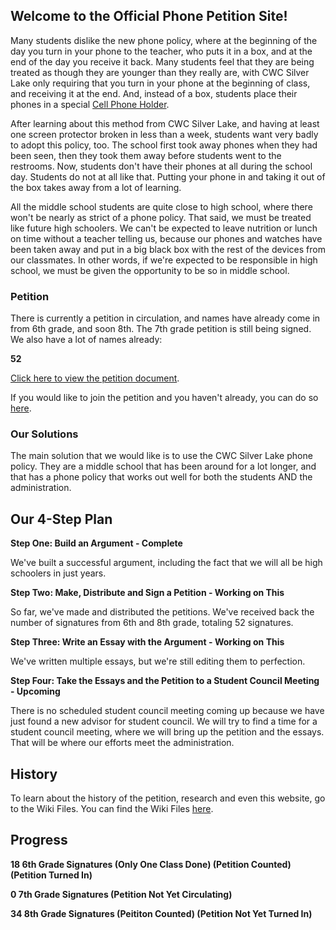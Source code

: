 ## Welcome to the Official Phone Petition Site!

Many students dislike the new phone policy, where at the beginning of the day you turn in your phone to the teacher, who puts it in a box, and at the end of the day you receive it back. Many students feel that they are being treated as though they are younger than they really are, with CWC Silver Lake only requiring that you turn in your phone at the beginning of class, and receiving it at the end. And, instead of a box, students place their phones in a special [Cell Phone Holder](https://www.amazon.com/Numbered-Classroom-Calculator-Hanging-Organizer/dp/B01EX0IZ0Y).

After learning about this method from CWC Silver Lake, and having at least one screen protector broken in less than a week, students want very badly to adopt this policy, too. The school first took away phones when they had been seen, then they took them away before students went to the restrooms. Now, students don't have their phones at all during the school day. Students do not at all like that. Putting your phone in and taking it out of the box takes away from a lot of learning.

All the middle school students are quite close to high school, where there won't be nearly as strict of a phone policy. That said, we must be treated like future high schoolers. We can't be expected to leave nutrition or lunch on time without a teacher telling us, because our phones and watches have been taken away and put in a big black box with the rest of the devices from our classmates. In other words, if we're expected to be responsible in high school, we must be given the opportunity to be so in middle school.

### Petition

There is currently a petition in circulation, and names have already come in from 6th grade, and soon 8th. The 7th grade petition is still being signed. We also have a lot of names already:

**52**

[Click here to view the petition document](https://drive.google.com/file/d/15MLscMJEdBkjq5OY8gjFgSzsG-gyLKxK/view?usp=sharing).

If you would like to join the petition and you haven't already, you can do so [here](https://forms.gle/J9yysP7t8qumxwY7A).

### Our Solutions

The main solution that we would like is to use the CWC Silver Lake phone policy. They are a middle school that has been around for a lot longer, and that has a phone policy that works out well for both the students AND the administration.

## Our 4-Step Plan

**Step One: Build an Argument - Complete**

We've built a successful argument, including the fact that we will all be high schoolers in just years.

**Step Two: Make, Distribute and Sign a Petition - Working on This**

So far, we've made and distributed the petitions.  We've received back the number of signatures from 6th and 8th grade, totaling 52 signatures.

**Step Three: Write an Essay with the Argument - Working on This**

We've written multiple essays, but we're still editing them to perfection.

**Step Four: Take the Essays and the Petition to a Student Council Meeting - Upcoming**

There is no scheduled student council meeting coming up because we have just found a new advisor for student council.  We will try to find a time for a student council meeting, where we will bring up the petition and the essays.  That will be where our efforts meet the administration.

## History

To learn about the history of the petition, research and even this website, go to the Wiki Files.  You can find the Wiki Files [here](https://github.com/Gantzos/Phone-Petition/wiki).

## Progress

**18 6th Grade Signatures (Only One Class Done) (Petition Counted) (Petition Turned In)**

**0 7th Grade Signatures (Petition Not Yet Circulating)**

**34 8th Grade Signatures (Peititon Counted) (Petition Not Yet Turned In)**
